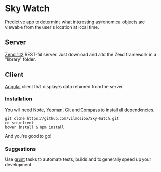 Sky Watch
=============

Predictive app to determine what interesting astronomical objects are viewable from the user's location at local time.

## Server

[Zend 1.12](http://framework.zend.com/downloads/latest#ZF1) REST-ful server. Just download and add the Zend framework in a "library" folder.

## Client

[Angular](http://angularjs.org/) client that displayes data returned from the server. 

### Installation

You will need [Node](http://nodejs.org/), [Yeoman](http://yeoman.io/), [Git](http://git-scm.com/) and [Compass](http://compass-style.org/) to install all dependencies.

	git clone https://github.com/vilmosioo/Sky-Watch.git
	cd src/client
	bower install & npm install

And you're good to go!

### Suggestions

Use [grunt](http://gruntjs.com/) tasks to automate tests, builds and to generally speed up your development. 
